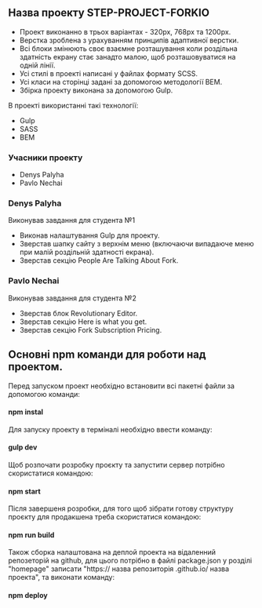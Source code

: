 ## Назва проекту  **STEP-PROJECT-FORKIO**
 
* Проект виконанно в трьох варіантах - 320px, 768px та 1200px.
* Верстка зроблена з урахуванням принципів адаптивної верстки. 
* Всі блоки змінюють своє взаємне розташування коли роздільна здатність екрану стає занадто малою, щоб розташовуватися на одній лінії.
* Усі стилі в проекті написані у файлах формату SCSS.
* Усі класи на сторінці задані за допомогою методології BEM.
* Збірка проекту виконана за допомогою Gulp.

В проекті використанні такі технології:
  * Gulp
  * SASS
  * BEM
  
### Учасники проекту

* Denys Palyha
* Pavlo Nechai

### Denys Palyha 

Виконував завдання для студента №1

* Виконав налаштування Gulp для проекту.
* Зверстав шапку сайту з верхнім меню (включаючи випадаюче меню при малій роздільній здатності екрана).
* Зверстав секцію People Are Talking About Fork.

### Pavlo Nechai 

Виконував завдання для студента №2

* Зверстав блок Revolutionary Editor.
* Зверстав секцію Here is what you get.
* Зверстав секцію Fork Subscription Pricing.

## Основні npm команди для роботи над проектом.

Перед запуском проект необхідно встановити всі пакетні файли за допомогою команди:

#### npm instal

Для запуску проекту в терміналі необхідно ввести команду:

#### gulp dev

Щоб розпочати розробку проєкту та запустити сервер потрібно скористатися командою:

#### npm start

Після завершеня розробки, для того щоб зібрати готову структуру проєкту для продакшена треба скористатися командою:

#### npm run build

Також сборка налаштована на деплой проекта на відаленний репозеторій на github, для цього потрібно в файлі package.json у розділі "homepage" записати "https:// назва репозиторія .github.io/ назва проекта", та виконати команду:

#### npm deploy
